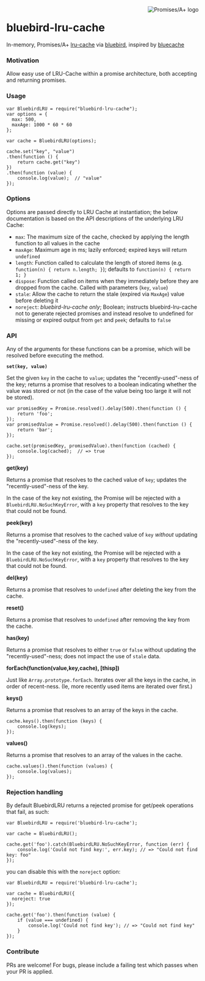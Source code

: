 <a href="http://promisesaplus.com/">
    <img src="http://promisesaplus.com/assets/logo-small.png" alt="Promises/A+ logo" title="Promises/A+ 1.0 compliant" align="right" />
</a>

bluebird-lru-cache
=========

In-memory, Promises/A+ [lru-cache](https://github.com/isaacs/node-lru-cache) via [bluebird](https://github.com/petkaantonov/bluebird), inspired by [bluecache](https://github.com/kurttheviking/bluecache)


### Motivation

Allow easy use of LRU-Cache within a promise architecture, both accepting and returning promises.


### Usage

```
var BluebirdLRU = require("bluebird-lru-cache");
var options = {
  max: 500,
  maxAge: 1000 * 60 * 60
};

var cache = BluebirdLRU(options);

cache.set("key", "value")
.then(function () {
	return cache.get("key")
})
.then(function (value) {
	console.log(value);  // "value"
});
```


### Options

Options are passed directly to LRU Cache at instantiation; the below documentation is based on the API descriptions of the underlying LRU Cache:

- `max`: The maximum size of the cache, checked by applying the length function to all values in the cache
- `maxAge`: Maximum age in ms; lazily enforced; expired keys will return `undefined`
- `length`: Function called to calculate the length of stored items (e.g. `function(n) { return n.length; }`); defaults to `function(n) { return 1; }`
- `dispose`: Function called on items when they immediately before they are dropped from the cache. Called with parameters (`key`, `value`)
- `stale`: Allow the cache to return the stale (expired via `MaxAge`) value before deleting it
- `noreject`: _bluebird-lru-cache only_; Boolean; instructs bluebird-lru-cache not to generate rejected promises and instead resolve to undefined for missing or expired output from `get` and `peek`;  defaults to `false`


### API

Any of the arguments for these functions can be a promise, which will be resolved before executing the method.

**`set(key, value)`**

Set the given `key` in the cache to `value`; updates the "recently-used"-ness of the key; returns a promise that resolves to a boolean indicating whether the value was stored or not (in the case of the value being too large it will not be stored).

```
var promisedKey = Promise.resolved().delay(500).then(function () {
	return 'foo';
});
var promisedValue = Promise.resolved().delay(500).then(function () {
	return 'bar';
});

cache.set(promisedKey, promisedValue).then(function (cached) {
	console.log(cached);  // => true
});
```


**get(key)**

Returns a promise that resolves to the cached value of `key`; updates the "recently-used"-ness of the key.

In the case of the key not existing, the Promise will be rejected with a `BluebirdLRU.NoSuchKeyError`, with a `key` property that resolves to the key that could not be found.


**peek(key)**

Returns a promise that resolves to the cached value of `key` _without_ updating the "recently-used"-ness of the key.

In the case of the key not existing, the Promise will be rejected with a `BluebirdLRU.NoSuchKeyError`, with a `key` property that resolves to the key that could not be found.


**del(key)**

Returns a promise that resolves to `undefined` after deleting the key from the cache.


**reset()**

Returns a promise that resolves to `undefined` after removing the key from the cache.


**has(key)**

Returns a promise that resolves to either `true` or `false` without updating the "recently-used"-ness; does not impact the use of `stale` data.


**forEach(function(value,key,cache), [thisp])**

Just like `Array.prototype.forEach`.  Iterates over all the keys in the cache, in order of recent-ness.  (Ie, more recently used items are iterated over first.)


**keys()**

Returns a promise that resolves to an array of the keys in the cache.

```
cache.keys().then(function (keys) {
	console.log(keys);
});
```

**values()**

Returns a promise that resolves to an array of the values in the cache.

```
cache.values().then(function (values) {
	console.log(values);
});
```

### Rejection handling

By default BluebirdLRU returns a rejected promise for get/peek operations that fail, as such:

```
var BluebirdLRU = require('bluebird-lru-cache');

var cache = BluebirdLRU();

cache.get('foo').catch(BluebirdLRU.NoSuchKeyError, function (err) {
	console.log('Could not find key:', err.key); // => "Could not find key: foo"
});
```

you can disable this with the `noreject` option:

```
var BluebirdLRU = require('bluebird-lru-cache');

var cache = BluebirdLRU({
  noreject: true
});

cache.get('foo').then(function (value) {
	if (value === undefined) {
		console.log('Could not find key'); // => "Could not find key"
	}
});
```

### Contribute

PRs are welcome! For bugs, please include a failing test which passes when your PR is applied.
